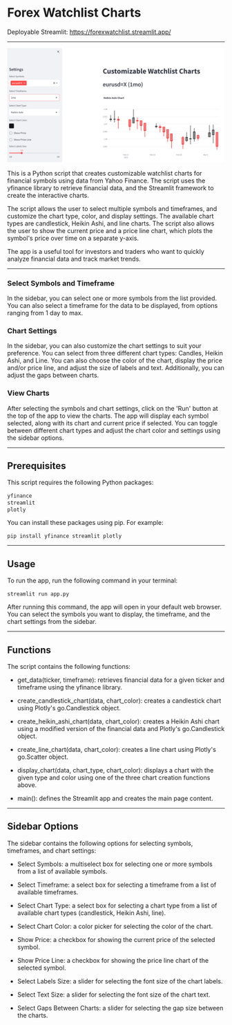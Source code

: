 # Forex Watchlist Charts

Deployable Streamlit:
https://forexwatchlist.streamlit.app/

---
![Dashboard](./Images/dashboard.png)

This is a Python script that creates customizable watchlist charts for financial symbols using data from Yahoo Finance. The script uses the yfinance library to retrieve financial data, and the Streamlit framework to create the interactive charts.

The script allows the user to select multiple symbols and timeframes, and customize the chart type, color, and display settings. The available chart types are candlestick, Heikin Ashi, and line charts. The script also allows the user to show the current price and a price line chart, which plots the symbol's price over time on a separate y-axis.

The app is a useful tool for investors and traders who want to quickly analyze financial data and track market trends.

---

### Select Symbols and Timeframe
In the sidebar, you can select one or more symbols from the list provided. You can also select a timeframe for the data to be displayed, from options ranging from 1 day to max.

### Chart Settings
In the sidebar, you can also customize the chart settings to suit your preference. You can select from three different chart types: Candles, Heikin Ashi, and Line. You can also choose the color of the chart, display the price and/or price line, and adjust the size of labels and text. Additionally, you can adjust the gaps between charts.

### View Charts
After selecting the symbols and chart settings, click on the 'Run' button at the top of the app to view the charts. The app will display each symbol selected, along with its chart and current price if selected. You can toggle between different chart types and adjust the chart color and settings using the sidebar options.

---

## Prerequisites

This script requires the following Python packages:

    yfinance
    streamlit
    plotly
    
You can install these packages using pip. For example:


    pip install yfinance streamlit plotly

---

## Usage

To run the app, run the following command in your terminal:

    streamlit run app.py


After running this command, the app will open in your default web browser. You can select the symbols you want to display, the timeframe, and the chart settings from the sidebar.

---

## Functions
The script contains the following functions:
  
- get_data(ticker, timeframe): retrieves financial data for a given ticker and timeframe using the yfinance library.
    
- create_candlestick_chart(data, chart_color): creates a candlestick chart using Plotly's go.Candlestick object.
    
- create_heikin_ashi_chart(data, chart_color): creates a Heikin Ashi chart using a modified version of the financial data and Plotly's go.Candlestick object.
    
- create_line_chart(data, chart_color): creates a line chart using Plotly's go.Scatter object.
    
- display_chart(data, chart_type, chart_color): displays a chart with the given type and color using one of the three chart creation functions above.
    
- main(): defines the Streamlit app and creates the main page content.
    
---
    
## Sidebar Options
The sidebar contains the following options for selecting symbols, timeframes, and chart settings:

- Select Symbols: a multiselect box for selecting one or more symbols from a list of available symbols.
    
- Select Timeframe: a select box for selecting a timeframe from a list of available timeframes.
    
- Select Chart Type: a select box for selecting a chart type from a list of available chart types (candlestick, Heikin Ashi, line).
    
- Select Chart Color: a color picker for selecting the color of the chart.
    
- Show Price: a checkbox for showing the current price of the selected symbol.
    
- Show Price Line: a checkbox for showing the price line chart of the selected symbol.
    
- Select Labels Size: a slider for selecting the font size of the chart labels.
    
- Select Text Size: a slider for selecting the font size of the chart text.
    
- Select Gaps Between Charts: a slider for selecting the gap size between the charts.
